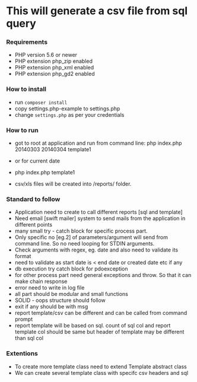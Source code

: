 # This will generate a csv file from sql query

### Requirements

*  PHP version 5.6 or newer
*  PHP extension php_zip enabled
*  PHP extension php_xml enabled
*  PHP extension php_gd2 enabled

### How to install

* run `composer install`
* copy settings.php-example to settings.php
* change `settings.php` as per your credentials

### How to run

* got to root at application and run from command line: php index.php 20140303 20140304 template1
* or for current date
* php index.php template1

* csv/xls files will be created into /reports/ folder.

### Standard to follow

* Application need to create to call different reports [sql and template]
* Need email [swift mailer] system to send mails from the application in different points
* many small try - catch block for specific process part.
* Only specific no [eg.2] of parameters/argument will send from command line. So no need looping for STDIN arguments.
* Check arguments with regex, eg. date and also need to validate its format
* need to validate as start date is < end date or created date etc if any
* db execution try catch block for pdoexception
* for other process part need general exceptions and throw. So that it can make chain response
* error need to write in log file
* all part should be modular and small functions
* SOLID - oops structure should follow
* exit if any should be with msg
* report template/csv can be different and can be called from command prompt
* report template will be based on sql. count of sql col and report template col should be same but header of template may be different than sql col

### Extentions
* To create more template class need to extend Template abstract class
* We can create several template class with specifc csv headers and sql
